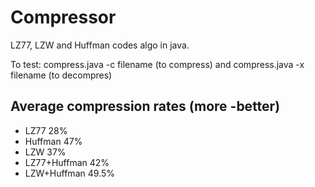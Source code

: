 # Compressor

LZ77, LZW and Huffman codes algo in java. 


To test: compress.java -c filename (to compress) and compress.java -x filename (to decompres)

## Average compression rates (more -better)

- LZ77 28%
- Huffman 47%
- LZW 37%
- LZ77+Huffman 42%
- LZW+Huffman 49.5%
